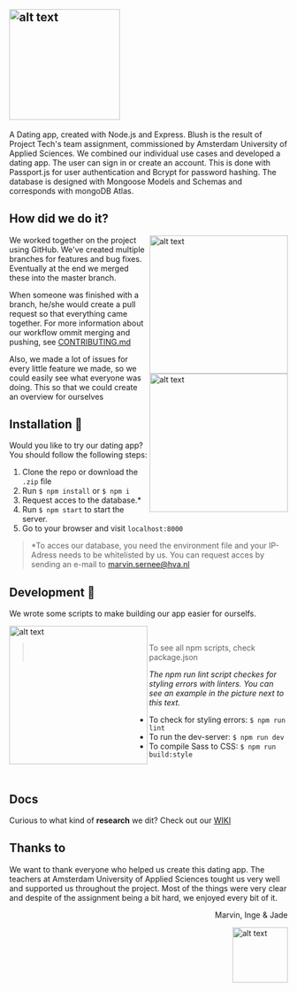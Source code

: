 ## <img src="https://user-images.githubusercontent.com/24520560/78538453-4d8aff00-77f1-11ea-8a43-c44e01509558.jpeg" alt="alt text" width="200px" height="whatever">  

A Dating app, created with Node.js and Express. Blush is the result of Project Tech's team assignment, commissioned by Amsterdam University of Applied Sciences. We combined our individual use cases and developed a dating app. The user can sign in or create an account. This is done with Passport.js for user authentication and Bcrypt for password hashing. The database is designed with Mongoose Models and Schemas and corresponds with mongoDB Atlas.

## How did we do it?
<img src="https://user-images.githubusercontent.com/24520560/78539618-246b6e00-77f3-11ea-8115-fb1c71cb8311.png" alt="alt text" width="" align="right" height="250x">
<img src="https://user-images.githubusercontent.com/24520560/78539620-259c9b00-77f3-11ea-825c-861b8be8196a.png" alt="alt text" width="" align="right" height="250px">

We worked together on the project using GitHub.
We've created multiple branches for features and bug fixes. Eventually at the end we merged these into the master branch.

When someone was finished with a branch, he/she would create a pull request so that everything came together. For more information about our workflow ommit merging and pushing, see [CONTRIBUTING.md](https://github.com/MarvinMichel/blush/blob/master/CONTRIBUTING.md)

Also, we made a lot of issues for every little feature we made, so we could easily see what everyone was doing. This so that we could create an overview for ourselves

## Installation 🦾
Would you like to try our dating app? You should follow the following steps:

1. Clone the repo or download the `.zip` file
2. Run `$ npm install` or `$ npm i`
3. Request acces to the database.*
4. Run `$ npm start` to start the server.
5. Go to your browser and visit `localhost:8000`
>*To acces our database, you need the environment file and your IP-Adress needs to be whitelisted by us. You can request acces by sending an e-mail to marvin.sernee@hva.nl

## Development 🤖
We wrote some scripts to make building our app easier for ourselfs.

<img src="https://user-images.githubusercontent.com/24520560/78543904-a2cb0e80-77f9-11ea-844a-e5529d13e98f.png" alt="alt text" width="" align="left" height="250px">

</br>

>To see all npm scripts, check package.json

_The npm run lint script checkes for styling errors with linters. You can see an example in the picture next to this text._
* To check for styling errors: `$ npm run lint`
* To run the dev-server: `$ npm run dev`
* To compile Sass to CSS: `$ npm run build:style`

</br>

## Docs
Curious to what kind of **research** we dit? Check out our [WIKI](https://github.com/MarvinMichel/blush/wiki)  

## Thanks to
We want to thank everyone who helped us create this dating app. The teachers at Amsterdam University of Applied Sciences  tought us very well and supported us throughout the project. Most of the things were very clear and despite of the assignment being a bit hard, we enjoyed every bit of it.

<p align="right" font-weight="italic"> Marvin, Inge & Jade </p>

<img src="https://user-images.githubusercontent.com/24520560/78538453-4d8aff00-77f1-11ea-8a43-c44e01509558.jpeg" alt="alt text" width="100px" align="right">
